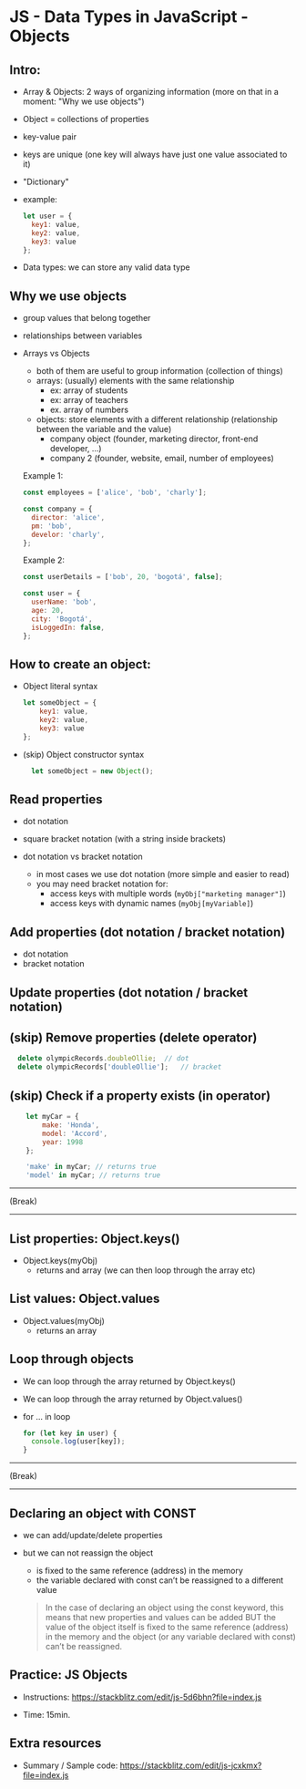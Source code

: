 

# JS - Data Types in JavaScript - Objects

<!--- 
Status: draft

-->



## Intro:

- Array & Objects: 2 ways of organizing information (more on that in a moment: "Why we use objects")

- Object = collections of properties 
- key-value pair
- keys are unique (one key will always have just one value associated to it)
- "Dictionary"

- example:

  ```js
  let user = {
    key1: value,
    key2: value,
    key3: value
  };
  ```

- Data types: we can store any valid data type


## Why we use objects

- group values that belong together
- relationships between variables

- Arrays vs Objects
  - both of them are useful to group information (collection of things)
  - arrays: (usually) elements with the same relationship
    - ex: array of students
    - ex: array of teachers
    - ex. array of numbers
  - objects: store elements with a different relationship (relationship between the variable and the value)
    - company object (founder, marketing director, front-end developer, ...)
    - company 2 (founder, website, email, number of employees)


  Example 1:

  ```js  
  const employees = ['alice', 'bob', 'charly'];

  const company = {
    director: 'alice',
    pm: 'bob',
    develor: 'charly',
  };
  ```



  Example 2:

  ```js  
  const userDetails = ['bob', 20, 'bogotá', false];

  const user = {
    userName: 'bob',
    age: 20,
    city: 'Bogotá',
    isLoggedIn: false,
  };
  ```



## How to create an object:


- Object literal syntax

    ```js
    let someObject = {
        key1: value,
        key2: value,
        key3: value
    };
    ```

- (skip) Object constructor syntax

  ```js
	let someObject = new Object();
  ```


## Read properties
- dot notation
- square bracket notation (with a string inside brackets)


- dot notation vs bracket notation
  - in most cases we use dot notation (more simple and easier to read)
  - you may need bracket notation for:
    - access keys with multiple words (`myObj["marketing manager"]`)
    - access keys with dynamic names (`myObj[myVariable]`)



## Add properties (dot notation / bracket notation)

- dot notation
- bracket notation


## Update properties (dot notation / bracket notation)



## (skip) Remove properties (delete operator)

  ```js
	delete olympicRecords.doubleOllie;	// dot
	delete olympicRecords['doubleOllie'];	// bracket
  ```


## (skip) Check if a property exists (in operator)
	
  ```js
      let myCar = {
          make: 'Honda',
          model: 'Accord',
          year: 1998
      };

      'make' in myCar; // returns true
      'model' in myCar; // returns true
  ```
        


___

(Break)
___



## List properties: Object.keys() 

- Object.keys(myObj) 
  - returns and array (we can then loop through the array etc)


## List values: Object.values

- Object.values(myObj)
  - returns an array


## Loop through objects

- We can loop through the array returned by Object.keys()
- We can loop through the array returned by Object.values()


- for ... in loop

  ```js
  for (let key in user) {
    console.log(user[key]);
  }
  ```


___

(Break)
___



## Declaring an object with CONST
- we can add/update/delete properties
- but we can not reassign the object
    - is fixed to the same reference (address) in the memory
    - the variable declared with const can’t be reassigned to a different value


    > In the case of declaring an object using the const keyword, this means that new properties and values can be added BUT the value of the object itself is fixed to the same reference (address) in the memory and the object (or any variable declared with const) can’t be reassigned.



## Practice: JS Objects


- Instructions: https://stackblitz.com/edit/js-5d6bhn?file=index.js

- Time: 15min.


<!--

Goals: 
- practice objects
- get a nice name for our class ;)

-->



## Extra resources

- Summary / Sample code:
  https://stackblitz.com/edit/js-jcxkmx?file=index.js



